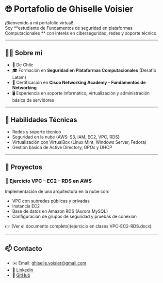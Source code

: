 # 🌐 Portafolio de Ghiselle Voisier

¡Bienvenido a mi portafolio virtual!  
Soy **estudiante de Fundamentos de seguridad en plataformas Computacionales ** con interés en ciberseguridad, redes y soporte técnico.  

---

## 👩‍💻 Sobre mí
- 📍 De Chile  
- 🎓 Formación en **Seguridad en Plataformas Computacionales** (Desafío Latam)  
- 📡 Certificación en **Cisco Networking Academy – Fundamentos de Networking**  
- 🖥️ Experiencia en soporte informático, virtualización y administración básica de servidores  

---

## 🔧 Habilidades Técnicas
- Redes y soporte técnico  
- Seguridad en la nube (AWS: S3, IAM, EC2, VPC, RDS)  
- Virtualización con VirtualBox (Linux Mint, Windows Server, Fedora)  
- Gestión básica de Active Directory, GPOs y DHCP  

---

## 📂 Proyectos

### 🚀 Ejercicio VPC – EC2 – RDS en AWS
Implementación de una arquitectura en la nube con:  
- VPC con subredes públicas y privadas  
- Instancia EC2  
- Base de datos en Amazon RDS (Aurora MySQL)  
- Configuración de grupos de seguridad y pruebas de conexión  

👉 [Ver el documento completo](ejercicio en clases VPC-EC2-RDS.docx)

---

## 📫 Contacto
- ✉️ Email: ghiselle.voisier@gmail.com 
- 🔗 [LinkedIn](https://www.linkedin.com/in/ghiselle-voisier-15ba5033)  
- 🐙 [GitHub](https://github.com/Ghise01)
